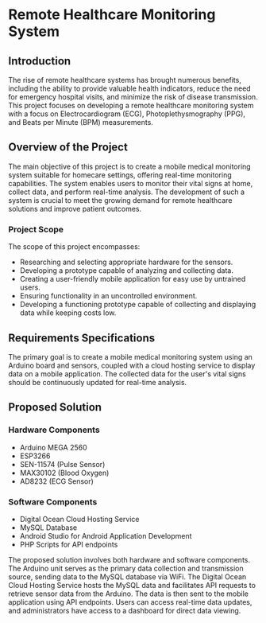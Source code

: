 # Remote Healthcare Monitoring System

## Introduction

The rise of remote healthcare systems has brought numerous benefits, including the ability to provide valuable health indicators, reduce the need for emergency hospital visits, and minimize the risk of disease transmission. This project focuses on developing a remote healthcare monitoring system with a focus on Electrocardiogram (ECG), Photoplethysmography (PPG), and Beats per Minute (BPM) measurements.

## Overview of the Project

The main objective of this project is to create a mobile medical monitoring system suitable for homecare settings, offering real-time monitoring capabilities. The system enables users to monitor their vital signs at home, collect data, and perform real-time analysis. The development of such a system is crucial to meet the growing demand for remote healthcare solutions and improve patient outcomes.

### Project Scope

The scope of this project encompasses:

- Researching and selecting appropriate hardware for the sensors.
- Developing a prototype capable of analyzing and collecting data.
- Creating a user-friendly mobile application for easy use by untrained users.
- Ensuring functionality in an uncontrolled environment.
- Developing a functioning prototype capable of collecting and displaying data while keeping costs low.

## Requirements Specifications

The primary goal is to create a mobile medical monitoring system using an Arduino board and sensors, coupled with a cloud hosting service to display data on a mobile application. The collected data for the user's vital signs should be continuously updated for real-time analysis.

## Proposed Solution

### Hardware Components

- Arduino MEGA 2560
- ESP3266
- SEN-11574 (Pulse Sensor)
- MAX30102 (Blood Oxygen)
- AD8232 (ECG Sensor)

### Software Components

- Digital Ocean Cloud Hosting Service
- MySQL Database
- Android Studio for Android Application Development
- PHP Scripts for API endpoints

The proposed solution involves both hardware and software components. The Arduino unit serves as the primary data collection and transmission source, sending data to the MySQL database via WiFi. The Digital Ocean Cloud Hosting Service hosts the MySQL data and facilitates API requests to retrieve sensor data from the Arduino. The data is then sent to the mobile application using API endpoints. Users can access real-time data updates, and administrators have access to a dashboard for direct data viewing.

